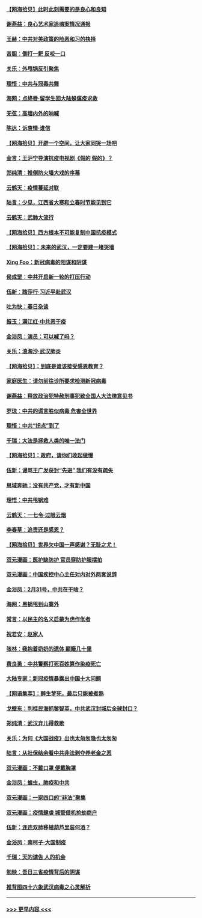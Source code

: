 #### [【网海拾贝】此时此刻需要的是良心和良知](../pages/nsc993/n11945471.md?t=03172102) 
#### [谢燕益：良心艺术家追魂案情况通报](../pages/nsc993/n11945327.md?t=03172102) 
#### [王赫：中共对美政策的险恶和习的抉择](../pages/nsc993/n11944942.md?t=03172102) 
#### [苦胆：倒打一耙 反咬一口](../pages/nsc993/n11944542.md?t=03172102) 
#### [关乐：外甩锅反引聚焦](../pages/nsc993/n11944211.md?t=03172102) 
#### [理悟：中共与冠毒共舞](../pages/nsc993/n11944197.md?t=03172102) 
#### [海网：点绛唇‧留学生回大陆躲瘟疫求救](../pages/nsc993/n11944043.md?t=03172102) 
#### [无弦：高墙内外的呐喊](../pages/nsc993/n11943684.md?t=03172102) 
#### [陈达：诉衷情·谁信](../pages/nsc993/n11942899.md?t=03172102) 
#### [【网海拾贝】开辟一个空间，让大家同哭一场吧](../pages/nsc993/n11942165.md?t=03172102) 
#### [金言：王沪宁导演抗疫电视剧《假的 假的》？](../pages/nsc993/n11941510.md?t=03172102) 
#### [郑纯清：推倒防火墙大戏的序幕](../pages/nsc993/n11940838.md?t=03172102) 
#### [云鹤天：疫情蔓延对联](../pages/nsc993/n11940579.md?t=03172102) 
#### [陆言：少见，江西省大寒和立春时节能见到它](../pages/nsc993/n11939983.md?t=03172102) 
#### [云鹤天：武肺大流行](../pages/nsc993/n11939902.md?t=03172102) 
#### [【网海拾贝】西方根本不可能复制中国抗疫模式](../pages/nsc993/n11939725.md?t=03172102) 
#### [【网海拾贝】：未来的武汉，一定要建一堵哭墙](../pages/nsc993/n11938684.md?t=03172102) 
#### [Xing Foo：新冠病毒的阳谋和阴谋](../pages/nsc993/n11936086.md?t=03172102) 
#### [侯成罡：中共开启新一轮的打压行动](../pages/nsc993/n11935730.md?t=03172102) 
#### [伍新：踏莎行‧习近平赴武汉](../pages/nsc993/n11935157.md?t=03172102) 
#### [吐为快：春日杂谈](../pages/nsc993/n11934776.md?t=03172102) 
#### [振玉：满江红‧中共恶于疫](../pages/nsc993/n11934647.md?t=03172102) 
#### [金浴凤：演员：可以喊了吗？](../pages/nsc993/n11934602.md?t=03172102) 
#### [关乐：浪淘沙·武汉肺炎](../pages/nsc993/n11931792.md?t=03172102) 
#### [【网海拾贝】：到底是谁该接受感恩教育？](../pages/nsc993/n11931552.md?t=03172102) 
#### [家庭医生：请勿前往诊所要求检测新冠病毒](../pages/nsc993/n11929190.md?t=03172102) 
#### [谢燕益：释放政治犯特赦刑事犯致全国人大法律意见书](../pages/nsc993/n11928978.md?t=03172102) 
#### [罗琼：中共的谎言胜似病毒 危害全世界](../pages/nsc993/n11922636.md?t=03172102) 
#### [理悟：中共“拐点”到了](../pages/nsc993/n11928496.md?t=03172102) 
#### [千瑞：大法是拯救人类的唯一法门](../pages/nsc993/n11927637.md?t=03172102) 
#### [【网海拾贝】：政府，请你们收起傲慢](../pages/nsc993/n11926932.md?t=03172102) 
#### [伍新：谩骂王广发获封“先进” 我们有没有疏失](../pages/nsc993/n11926101.md?t=03172102) 
#### [思域奔驰：没有共产党，才有新中国](../pages/nsc993/n11926058.md?t=03172102) 
#### [理悟：中共甩锅难](../pages/nsc993/n11925355.md?t=03172102) 
#### [云鹤天：一七令·过眼云烟](../pages/nsc993/n11925284.md?t=03172102) 
#### [李春草：追责还是感恩？](../pages/nsc993/n11925274.md?t=03172102) 
#### [【网海拾贝】世界欠中国一声感谢？无耻之尤！](../pages/nsc993/n11925239.md?t=03172102) 
#### [双元漫画：医护缺防护 官员穿防护服摆拍](../pages/nsc993/n11923899.md?t=03172102) 
#### [双元漫画：中国疾控中心主任对内对外两套说辞](../pages/nsc993/n11921994.md?t=03172102) 
#### [金浴凤：2月31号，中共在干啥？](../pages/nsc993/n11922706.md?t=03172102) 
#### [海网：黑锅甩到山寨外](../pages/nsc993/n11922688.md?t=03172102) 
#### [常言：以民主的名义启蒙为虎作伥者](../pages/nsc993/n11922217.md?t=03172102) 
#### [祝君安：赵家人](../pages/nsc993/n11922209.md?t=03172102) 
#### [张林：我抱着奶奶的遗体 颠簸几十里](../pages/nsc993/n11920945.md?t=03172102) 
#### [费良勇：中共警察打死百姓算作染疫死亡](../pages/nsc993/n11919264.md?t=03172102) 
#### [大陆专家：新冠疫情暴露出中国十大问题](../pages/nsc993/n11919187.md?t=03172102) 
#### [【网语集萃】：醉生梦死，最后只能被煮熟](../pages/nsc993/n11918994.md?t=03172102) 
#### [戈壁东：判桂民海抓黎智英，中共武汉封城后全球封口？](../pages/nsc993/n11917982.md?t=03172102) 
#### [郑纯清：武汉弃儿得救歌](../pages/nsc993/n11917881.md?t=03172102) 
#### [关乐：为何《大国战疫》出也太匆匆隐也太匆匆](../pages/nsc993/n11917792.md?t=03172102) 
#### [陆言：从社保结余看中共非法剥夺养老金之恶](../pages/nsc993/n11917084.md?t=03172102) 
#### [双元漫画：不戴口罩 便戴胸罩](../pages/nsc993/n11916447.md?t=03172102) 
#### [金浴凤：蝗虫，肺疫和中共](../pages/nsc993/n11916904.md?t=03172102) 
#### [双元漫画：一家四口的“非法”聚集](../pages/nsc993/n11916378.md?t=03172102) 
#### [双元漫画：疫情肆虐 城管借机抢劫商户](../pages/nsc993/n11916310.md?t=03172102) 
#### [伍新：连连双肺移植葫芦里装何酒？](../pages/nsc993/n11913667.md?t=03172102) 
#### [金浴凤：南柯子·大国制疫](../pages/nsc993/n11913657.md?t=03172102) 
#### [千瑞：天的谴告  人的机会](../pages/nsc993/n11913309.md?t=03172102) 
#### [勉映：吾日三省疫情背后的阴谋](../pages/nsc993/n11913079.md?t=03172102) 
#### [推背图四十六象武汉病毒之心灵解析](../pages/nsc993/n11911761.md?t=03172102) 

----
#### [ >>> 更早内容 <<< ](../indexes/nsc993-earlier.md)
